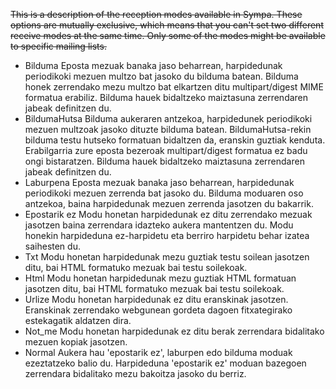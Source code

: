 ~~This is a description of the reception modes available in Sympa. These options are mutually exclusive, which means that you can't set two different receive modes at the same time. Only some of the modes might be available to specific mailing lists.~~

-   Bilduma
    Eposta mezuak banaka jaso beharrean, harpidedunak periodikoki mezuen multzo bat jasoko du bilduma batean. Bilduma honek zerrendako mezu multzo bat elkartzen ditu multipart/digest MIME formatua erabiliz.
    Bilduma hauek bidaltzeko maiztasuna zerrendaren jabeak definitzen du.
-   BildumaHutsa
    Bilduma aukeraren antzekoa, harpidedunek periodikoki mezuen multzoak jasoko dituzte bilduma batean. BildumaHutsa-rekin bilduma testu hutseko formatuan bidaltzen da, eranskin guztiak kenduta. Erabilgarria zure eposta bezeroak multipart/digest formatua ez badu ongi bistaratzen.
    Bilduma hauek bidaltzeko maiztasuna zerrendaren jabeak definitzen du.
-   Laburpena
    Eposta mezuak banaka jaso beharrean, harpidedunak periodikoki mezuen zerrenda bat jasoko du. Bilduma moduaren oso antzekoa, baina harpidedunak mezuen zerrenda jasotzen du bakarrik.
-   Epostarik ez
    Modu honetan harpidedunak ez ditu zerrendako mezuak jasotzen baina zerrendara idazteko aukera mantentzen du. Modu honekin harpideduna ez-harpidetu eta berriro harpidetu behar izatea saihesten du.
-   Txt
    Modu honetan harpidedunak mezu guztiak testu soilean jasotzen ditu, bai HTML formatuko mezuak bai testu soilekoak.
-   Html
    Modu honetan harpidedunak mezu guztiak HTML formatuan jasotzen ditu, bai HTML formatuko mezuak bai testu soilekoak.
-   Urlize
    Modu honetan harpidedunak ez ditu eranskinak jasotzen. Eranskinak zerrendako webgunean gordeta dagoen fitxategirako estekagatik aldatzen dira.
-   Not\_me
    Modu honetan harpidedunak ez ditu berak zerrendara bidalitako mezuen kopiak jasotzen.
-   Normal
    Aukera hau 'epostarik ez', laburpen edo bilduma moduak ezeztatzeko balio du. Harpideduna 'epostarik ez' moduan bazegoen zerrendara bidalitako mezu bakoitza jasoko du berriz.


